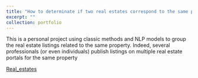 ```yaml
---
title: "How to determinate if two real estates correspond to the same property ?"
excerpt: ""
collection: portfolio
---
```


This is a personal project using classic methods and NLP models to group the real estate listings related to the same property. Indeed, several professionals (or even individuals) publish listings on multiple real estate portals for the same property


[Real_estates](/files/real_estate_Chih-Kang_HUANG.ipynb)
